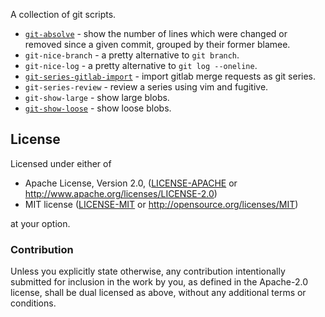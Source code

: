A collection of git scripts.

* [`git-absolve`](README-git-absolve.md) - show the number of lines which were
  changed or removed since a given commit, grouped by their former blamee.
* `git-nice-branch` - a pretty alternative to `git branch`.
* `git-nice-log` - a pretty alternative to `git log --oneline`.
* [`git-series-gitlab-import`](README-git-series-gitlab-import.md) - import
  gitlab merge requests as git series.
* `git-series-review` - review a series using vim and fugitive.
* `git-show-large` - show large blobs.
* [`git-show-loose`](README-git-show-loose.md) - show loose blobs.

## License

Licensed under either of

 * Apache License, Version 2.0, ([LICENSE-APACHE](LICENSE-APACHE) or
   http://www.apache.org/licenses/LICENSE-2.0)
 * MIT license ([LICENSE-MIT](LICENSE-MIT) or
   http://opensource.org/licenses/MIT)

at your option.

### Contribution

Unless you explicitly state otherwise, any contribution intentionally submitted
for inclusion in the work by you, as defined in the Apache-2.0 license, shall
be dual licensed as above, without any additional terms or conditions.
